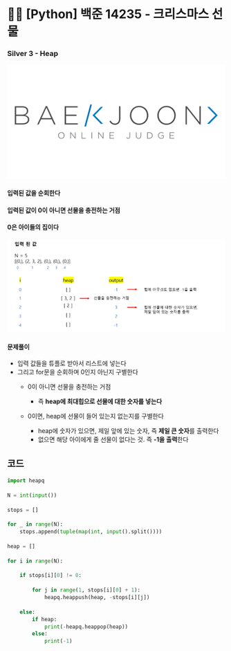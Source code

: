# 🧑‍💻 [Python] 백준 14235 - 크리스마스 선물

### Silver 3 - Heap

![boj-og](백준_1374.assets/boj-og.png)



#### 입력된 값을 순회한다

#### 입력된 값이 0이 아니면 선물을 충전하는 거점

#### 0은 아이들의 집이다



![image-20230116212415825](백준_14235.assets/image-20230116212415825.png)



#### 문제풀이

- 입력 값들을 튜플로 받아서 리스트에 넣는다
- 그리고 for문을 순회하며 0인지 아닌지 구별한다
  - 0이 아니면 선물을 충전하는 거점
    - 즉 **heap에 최대힙으로 선물에 대한 숫자를 넣는다**

  - 0이면, heap에 선물이 들어 있는지 없는지를 구별한다
    - heap에 숫자가 있으면, 제일 앞에 있는 숫자, 즉 **제일 큰 숫자**를 출력한다
    - 없으면 해당 아이에게 줄 선물이 없다는 것. 즉 **-1을 출력**한다





## 코드

```python
import heapq

N = int(input())

stops = []

for _ in range(N):
    stops.append(tuple(map(int, input().split())))

heap = []

for i in range(N):
    
    if stops[i][0] != 0:
        
        for j in range(1, stops[i][0] + 1):
            heapq.heappush(heap, -stops[i][j])

    else:
        if heap:
            print(-heapq.heappop(heap))
        else:
            print(-1)
```

